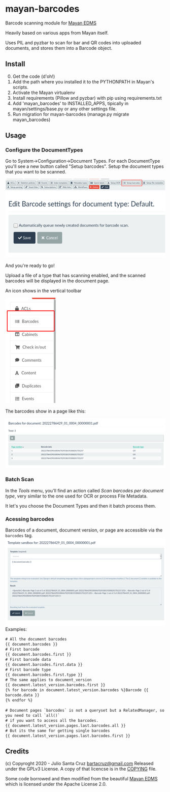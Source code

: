 # mayan-barcodes
Barcode scanning module for [Mayan EDMS](https://www.mayan-edms.com)

Heavily based on various apps from Mayan itself.

Uses PIL and pyzbar to scan for bar and QR codes into uploaded documents, and stores them into a Barcode object.

## Install

0. Get the code (d'oh!)
1. Add the path where you installed it to the PYTHONPATH in Mayan's scripts.
2. Activate the Mayan virtualenv
3. Install requirements (Pillow and pyzbar) with pip using requirements.txt
4. Add 'mayan_barcodes' to INSTALLED_APPS, tipically in mayan/settings/base.py or any other settings file.
5. Run migration for mayan-barcodes (manage.py migrate mayan_barcodes)

## Usage

### Configure the DocumentTypes
Go to System->Configuration->Document Types. For each DocumentType you'll see a new button called "Setup barcodes".
Setup the document types that you want to be scanned.

<img src="/docs/setup_document_type1.png" />
<img src="/docs/setup_documenttype2.png" />

And you're ready to go!

Upload a file of a type that has scanning enabled, and the scanned barcodes will be displayed in the document page.

An icon shows in the vertical toolbar 

<img src="/docs/document_barcodes1.png" style="text-align:center" />

The barcodes show in a page like this:

<img src="/docs/document_barcodes_list.png" />

### Batch Scan
In the *Tools* menu, you'll find an action called *Scan barcodes per document type*, 
very similar to the one used for OCR or process File Metadata.

It let's you choose the Document Types and then it batch process them.

### Acessing barcodes
Barcodes of a document, document version, or page are accessible via the `barcodes` tag.
<img src="/docs/sandbox.png" />
Examples:
```
# All the document barcodes
{{ document.barcodes }}
# First barcode
{{ document.barcodes.first }}
# First barcode data
{{ document.barcodes.first.data }}
# First barcode type
{{ document.barcodes.first.type }}
# The same applies to document_version
{{ document.latest_version.barcodes.first }}
{% for barcode in document.latest_version.barcodes %}Barcode {{ barcode.data }}
{% endfor %}

# Document pages `barcodes` is not a queryset but a RelatedManager, so you need to call `all()`
# if you want to access all the barcodes.
{{ document.latest_version.pages.last.barcodes.all }}
# But its the same for getting single barcodes
{{ document.latest_version.pages.last.barcodes.first }}
```


## Credits
(c) Copyroght 2020 - Julio Santa Cruz <bartacruz@gmail.com>
Released under the GPLv3 License. A copy of that licencse is in the [COPYING](COPYING) file.

Some code borrowed and then modified from the beautiful [Mayan EDMS](https://www.mayan-edms.com) which is licensed under the Apache License 2.0. 


